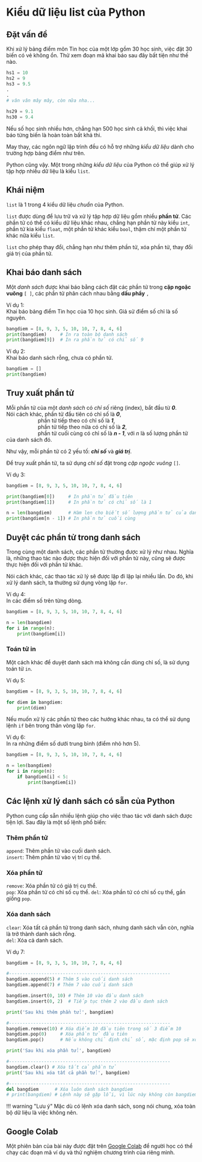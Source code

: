 # Kiểu dữ liệu list của Python

## Đặt vấn đề

Khi xử lý bảng điểm môn Tin học của một lớp gồm 30 học sinh, việc đặt 30 biến có vẻ không ổn. Thử xem đoạn mã khai báo sau đây bất tiện như thế nào.  

``` py
hs1 = 10
hs2 = 9
hs3 = 9.5 
.
.
# vân vân mây mây, còn nữa nha...

hs29 = 9.1
hs30 = 9.4
```

Nếu số học sinh nhiều hơn, chẳng hạn 500 học sinh cả khối, thì việc khai báo từng biến là hoàn toàn bất khả thi.  

May thay, các ngôn ngữ lập trình đều có hỗ trợ những *kiểu dữ liệu* dành cho trường hợp bảng điểm như trên.  

Python cũng vậy. Một trong những *kiểu dữ liệu* của Python có thể giúp xử lý tập hợp nhiều dữ liệu là kiểu `list`.  

## Khái niệm

`list` là  1 trong 4 kiểu dữ liệu *chuẩn* của Python.  

`list` được dùng để lưu trữ và xử lý tập hợp dữ liệu gồm nhiều **phần tử**.  Các phần tử có thể có kiểu dữ liệu khác nhau, chẳng hạn phần tử này kiểu `int`, phần tử kia kiểu `float`, một phần tử khác kiểu `bool`, thậm chí một phần tử khác nữa kiểu `list`.  

`list` cho phép thay đổi, chẳng hạn như thêm phần tử, xóa phần tử, thay đổi giá trị của phần tử.  

## Khai báo danh sách

Một *danh sách* được khai báo bằng cách đặt các phần tử trong **cặp ngoặc vuông** `[ ]`, các phần tử phân cách nhau bằng **dấu phẩy** `,`  

Ví dụ 1:  
Khai báo bảng điểm Tin học của 10 học sinh. Giả sử điểm số chỉ là số nguyên.  

``` py linenums="1"
bangdiem = [8, 9, 3, 5, 10, 10, 7, 8, 4, 6]
print(bangdiem)     # In ra toàn bộ danh sách
print(bangdiem[9])  # In ra phần tử có chỉ số 9
```

Ví dụ 2:  
Khai báo danh sách rỗng, chưa có phần tử.  

``` py linenums="1"
bangdiem = []
print(bangdiem)
```

## Truy xuất phần tử

Mỗi phần tử của một *danh sách* có *chỉ số* riêng (index), bắt đầu từ ***0***.  
Nói cách khác, phần tử đầu tiên có chỉ số là ***0***,  
&emsp;&emsp;&emsp;&emsp;&emsp;&emsp;phần tử tiếp theo có chỉ số là ***1***,  
&emsp;&emsp;&emsp;&emsp;&emsp;&emsp;phần tử tiếp theo nữa có chỉ số là ***2***,  
&emsp;&emsp;&emsp;&emsp;&emsp;&emsp;phần tử cuối cùng có chỉ số là ***n - 1***, với *n* là số lượng phần tử của danh sách đó.  

Như vậy, mỗi phần tử có 2 yếu tố: ***chỉ số*** và ***giá trị***.

Để truy xuất phần tử, ta sử dụng *chỉ số* đặt trong *cặp ngoặc vuông* `[]`.  

Ví dụ 3:  

``` py linenums="1"
bangdiem = [8, 9, 3, 5, 10, 10, 7, 8, 4, 6]

print(bangdiem[0])     # In phần tử đầu tiên
print(bangdiem[1])     # In phần tử có chỉ số là 1

n = len(bangdiem)      # Hàm len cho biết số lượng phần tử của danh sách này
print(bangdiem[n - 1]) # In phần tử cuối cùng
```

## Duyệt các phần tử trong danh sách

Trong cùng một danh sách, các phần tử thường được xử lý như nhau. Nghĩa là, những thao tác nào được thực hiện đối với phần tử này, cũng sẽ được thực hiện đối với phần tử khác.  

Nói cách khác, các thao tác xử lý sẽ được lặp đi lặp lại nhiều lần. Do đó, khi xử lý danh sách, ta thường sử dụng vòng lặp `for`.  

Ví dụ 4:  
In các điểm số trên từng dòng.  

``` py linenums="1"
bangdiem = [8, 9, 3, 5, 10, 10, 7, 8, 4, 6]

n = len(bangdiem)
for i in range(n):
    print(bangdiem[i])
```

### Toán tử in
Một cách khác để duyệt danh sách mà không cần dùng chỉ số, là sử dụng toán tử `in`.  

Ví dụ 5:  

``` py linenums="1"
bangdiem = [8, 9, 3, 5, 10, 10, 7, 8, 4, 6]

for diem in bangdiem:
    print(diem)
```

Nếu muốn xử lý các phần tử theo các hướng khác nhau, ta có thể sử dụng lệnh `if` bên trong thân vòng lặp `for`.

Ví dụ 6:  
In ra những điểm số dưới trung bình (điểm nhỏ hơn 5).  

``` py linenums="1"
bangdiem = [8, 9, 3, 5, 10, 10, 7, 8, 4, 6]

n = len(bangdiem)
for i in range(n):
    if bangdiem[i] < 5:
        print(bangdiem[i])
```

## Các lệnh xử lý danh sách có sẵn của Python

Python cung cấp sẵn nhiều lệnh giúp cho việc thao tác với danh sách được tiện lợi. Sau đây là một số lệnh phổ biến:  

### Thêm phần tử

`append`: Thêm phần tử vào cuối danh sách.  
`insert`: Thêm phần tử vào vị trí cụ thể.

### Xóa phần tử

`remove`: Xóa phần tử có giá trị cụ thể.  
`pop`: Xóa phần tử có chỉ số cụ thể. 
`del`: Xóa phần tử có chỉ số cụ thể, gần giống `pop`. 

### Xóa danh sách

`clear`: Xóa tất cả phần tử trong danh sách, nhưng danh sách vẫn còn, nghĩa là trở thành danh sách rỗng.  
`del`: Xóa cả danh sách.  

Ví dụ 7:  
``` py linenums="1"
bangdiem = [8, 9, 3, 5, 10, 10, 7, 8, 4, 6]

#------------------------------------------------------------
bangdiem.append(5) # Thêm 5 vào cuối danh sách
bangdiem.append(7) # Thêm 7 vào cuối danh sách

bangdiem.insert(0, 10) # Thêm 10 vào đầu danh sách
bangdiem.insert(0, 2)  # Tiếp tục thêm 2 vào đầu danh sách

print('Sau khi thêm phần tử:', bangdiem)

#------------------------------------------------------------
bangdiem.remove(10) # Xóa điểm 10 đầu tiên trong số 3 điểm 10
bangdiem.pop(0)     # Xóa phần tử đầu tiên
bangdiem.pop()      # Nếu không chỉ định chỉ số, mặc định pop sẽ xóa phần tử cuối cùng

print('Sau khi xóa phần tử:', bangdiem)

#------------------------------------------------------------
bangdiem.clear() # Xóa tất cả phần tử
print('Sau khi xóa tất cả phần tử:', bangdiem)

#------------------------------------------------------------
del bangdiem      # Xóa luôn danh sách bangdiem
# print(bangdiem) # Lệnh này sẽ gặp lỗi, vì lúc này không còn bangdiem nào nữa
```

!!! warning "Lưu ý"
    Mặc dù có lệnh xóa danh sách, song nói chung, xóa toàn bộ dữ liệu là việc không nên.

## Google Colab

Một phiên bản của bài này được đặt trên <a href="https://colab.research.google.com/drive/1H_MnLvHvWfn22yIZWVBJH2Sr7nsv6Mkl?usp=sharing" target="_blank">Google Colab</a> để người học có thể chạy các đoạn mã ví dụ và thử nghiệm chương trình của riêng mình.  

